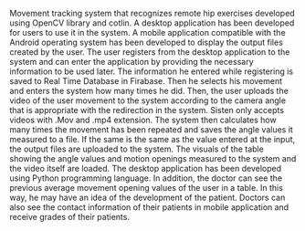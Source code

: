 Movement tracking system that recognizes remote hip exercises developed using OpenCV library and cotlin. A desktop application has been developed for users to use it in the system. A mobile application compatible with the Android operating system has been developed to display the output files created by the user. The user registers from the desktop application to the system and can enter the application by providing the necessary information to be used later. The information he entered while registering is saved to Real Time Database in Firabase. Then he selects his movement and enters the system how many times he did. Then, the user uploads the video of the user movement to the system according to the camera angle that is appropriate with the redirection in the system. Sisten only accepts videos with .Mov and .mp4 extension. The system then calculates how many times the movement has been repeated and saves the angle values ​​it measured to a file. If the same is the same as the value entered at the input, the output files are uploaded to the system. The visuals of the table showing the angle values ​​and motion openings measured to the system and the video itself are loaded. The desktop application has been developed using Python programming language. In addition, the doctor can see the previous average movement opening values ​​of the user in a table. In this way, he may have an idea of ​​the development of the patient. Doctors can also see the contact information of their patients in mobile application and receive grades of their patients.
